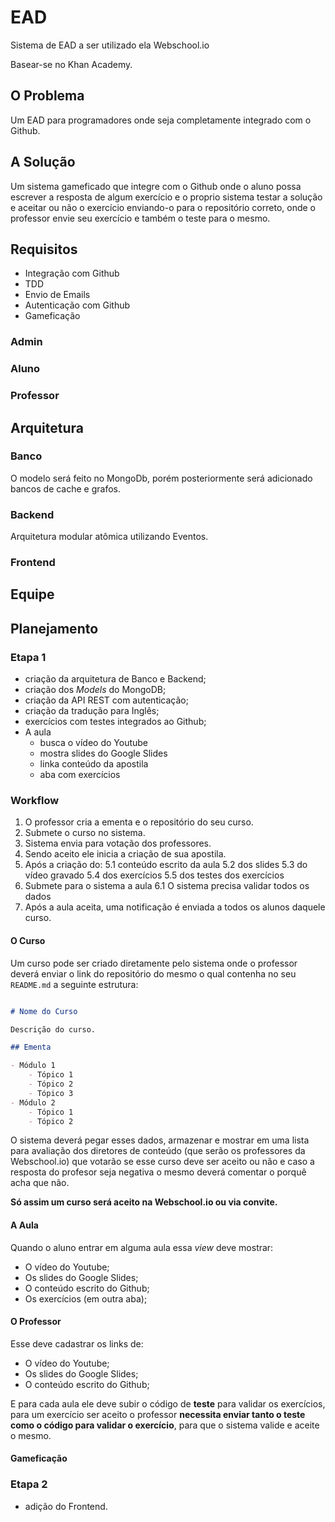 # EAD

Sistema de EAD a ser utilizado ela Webschool.io

Basear-se no Khan Academy.

## O Problema

Um EAD para programadores onde seja completamente integrado com o Github.

## A Solução

Um sistema gameficado que integre com o Github onde o aluno possa escrever a resposta de algum exercício e o proprio sistema testar a solução e aceitar ou não o exercício enviando-o para o repositório correto, onde o professor envie seu exercício e também o teste para o mesmo.

## Requisitos

- Integração com Github
- TDD
- Envio de Emails
- Autenticação com Github
- Gameficação

### Admin

### Aluno

### Professor

## Arquitetura

### Banco

O modelo será feito no MongoDb, porém posteriormente será adicionado bancos de cache e grafos.

### Backend

Arquitetura modular atômica utilizando Eventos.

### Frontend

## Equipe

## Planejamento

### Etapa 1

- criação da arquitetura de Banco e Backend;
- criação dos *Models* do MongoDB;
- criação da API REST com autenticação;
- criação da tradução para Inglês;
- exercícios com testes integrados ao Github;
- A aula 
  - busca o vídeo do Youtube
  - mostra slides do Google Slides
  - linka conteúdo da apostila
  - aba com exercícios

### Workflow

1. O professor cria a ementa e o repositório do seu curso.
2. Submete o curso no sistema.
3. Sistema envia para votação dos professores.
4. Sendo aceito ele inicia a criação de sua apostila.
5. Após a criação do: 
	5.1 conteúdo escrito da aula
	5.2 dos slides
	5.3 do vídeo gravado
	5.4 dos exercícios
	5.5 dos testes dos exercícios
6. Submete para o sistema a aula
	6.1 O sistema precisa validar todos os dados
7. Após a aula aceita, uma notificação é enviada a todos os alunos daquele curso.

#### O Curso

Um curso pode ser criado diretamente pelo sistema onde o professor deverá enviar o link do repositório do mesmo o qual contenha no seu `README.md` a seguinte estrutura:

```markdown

# Nome do Curso

Descrição do curso.

## Ementa

- Módulo 1
	- Tópico 1
	- Tópico 2
	- Tópico 3
- Módulo 2
	- Tópico 1
	- Tópico 2

``` 

O sistema deverá pegar esses dados, armazenar e mostrar em uma lista para avaliação dos diretores de conteúdo (que serão os professores da Webschool.io) que votarão se esse curso deve ser aceito ou não e caso a resposta do profesor seja negativa o mesmo deverá comentar o porquê acha que não.

**Só assim um curso será aceito na Webschool.io ou via convite.**

#### A Aula

Quando o aluno entrar em alguma aula essa *view* deve mostrar:

- O vídeo do Youtube;
- Os slides do Google Slides;
- O conteúdo escrito do Github;
- Os exercícios (em outra aba);

#### O Professor

Esse deve cadastrar os links de:

- O vídeo do Youtube;
- Os slides do Google Slides;
- O conteúdo escrito do Github;

E para cada aula ele deve subir o código de **teste** para validar os exercícios, para um exercício ser aceito o professor **necessita enviar tanto o teste como o código para validar o exercício**, para que o sistema valide e aceite o mesmo. 

#### Gameficação




### Etapa 2

- adição do Frontend.